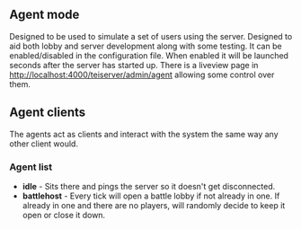 ## Agent mode
Designed to be used to simulate a set of users using the server. Designed to aid both lobby and server development along with some testing. It can be enabled/disabled in the configuration file. When enabled it will be launched seconds after the server has started up. There is a liveview page in [http://localhost:4000/teiserver/admin/agent](http://localhost:4000/teiserver/admin/agent) allowing some control over them.

## Agent clients
The agents act as clients and interact with the system the same way any other client would.

### Agent list
 * **idle** - Sits there and pings the server so it doesn't get disconnected.
 * **battlehost** - Every tick will open a battle lobby if not already in one. If already in one and there are no players, will randomly decide to keep it open or close it down.
